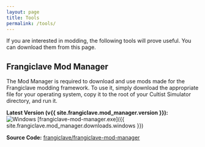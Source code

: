 ```yaml
---
layout: page
title: Tools
permalink: /tools/
---
```


If you are interested in modding, the following tools will prove useful. You can download them from this page.

## Frangiclave Mod Manager

The Mod Manager is required to download and use mods made for the Frangiclave modding framework. To use it, simply
download the appropriate file for your operating system, copy it to the root of your Cultist Simulator directory, and 
run it.

**Latest Version (v{{ site.frangiclave.mod_manager.version }}):**<br />
![Windows](/assets/windows.png) [frangiclave-mod-manager.exe]({{ site.frangiclave.mod_manager.downloads.windows }})

**Source Code:** [frangiclave/frangiclave-mod-manager](https://gitlab.com/frangiclave/frangiclave-mod-manager)